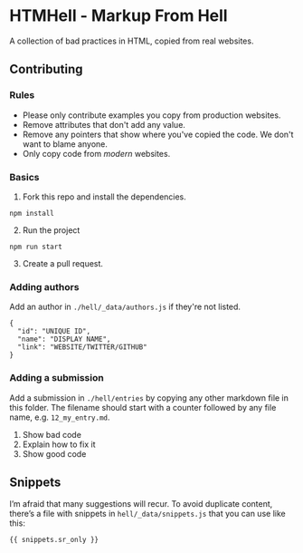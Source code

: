 # HTMHell - Markup From Hell

A collection of bad practices in HTML, copied from real websites.

## Contributing

### Rules

* Please only contribute examples you copy from production websites.  
* Remove attributes that don't add any value.
* Remove any pointers that show where you've copied the code. We don't want to blame anyone.
* Only copy code from *modern* websites.

### Basics

1. Fork this repo and install the dependencies.
  ```
  npm install
  ```

2. Run the project
  ```
  npm run start
  ```

3. Create a pull request.


### Adding authors

Add an author in `./hell/_data/authors.js` if they're not listed.

```
{
  "id": "UNIQUE ID",
  "name": "DISPLAY NAME",
  "link": "WEBSITE/TWITTER/GITHUB"
}
```

### Adding a submission

Add a submission in `./hell/entries` by copying any other markdown file in this folder. The filename should start with a counter followed by any file name, e.g. `12_my_entry.md`.

1. Show bad code
2. Explain how to fix it
3. Show good code

## Snippets

I’m afraid that many suggestions will recur. To avoid duplicate content, there’s a file with snippets in `hell/_data/snippets.js` that you can use like this:

```
{{ snippets.sr_only }}
```

